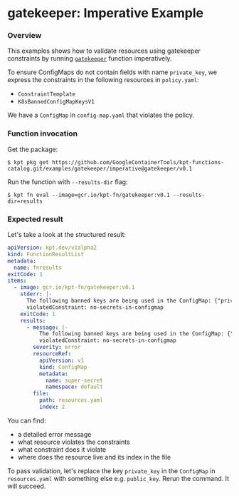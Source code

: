 # gatekeeper: Imperative Example

### Overview

This examples shows how to validate resources using gatekeeper constraints by
running [`gatekeeper`] function imperatively.

To ensure ConfigMaps do not contain fields with name `private_key`, we express
the constraints in the following resources in `policy.yaml`:

- `ConstraintTemplate`
- `K8sBannedConfigMapKeysV1`

We have a `ConfigMap` in `config-map.yaml` that violates the policy.

### Function invocation

Get the package:

```shell
$ kpt pkg get https://github.com/GoogleContainerTools/kpt-functions-catalog.git/examples/gatekeeper/imperative@gatekeeper/v0.1
```

Run the function with `--results-dir` flag:

```shell
$ kpt fn eval --image=gcr.io/kpt-fn/gatekeeper:v0.1 --results-dir=results
```

### Expected result

Let's take a look at the structured result:

```yaml
apiVersion: kpt.dev/v1alpha2
kind: FunctionResultList
metadata:
  name: fnresults
exitCode: 1
items:
  - image: gcr.io/kpt-fn/gatekeeper:v0.1
    stderr: |-
      The following banned keys are being used in the ConfigMap: {"private_key"}
      violatedConstraint: no-secrets-in-configmap
    exitCode: 1
    results:
      - message: |-
          The following banned keys are being used in the ConfigMap: {"private_key"}
          violatedConstraint: no-secrets-in-configmap
        severity: error
        resourceRef:
          apiVersion: v1
          kind: ConfigMap
          metadata:
            name: super-secret
            namespace: default
        file:
          path: resources.yaml
          index: 2
```

You can find:

- a detailed error message
- what resource violates the constraints
- what constraint does it violate
- where does the resource live and its index in the file

To pass validation, let's replace the key `private_key` in the `ConfigMap` in
`resources.yaml` with something else e.g. `public_key`. Rerun the command. It
will succeed.

[`gatekeeper`]: https://catalog.kpt.dev/gatekeeper/v0.1/
